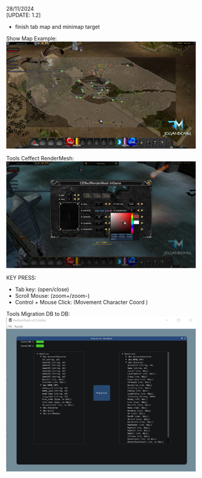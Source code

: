 28/11/2024<br>
[UPDATE: 1.2]
- finish tab map and minimap target

Show Map Example:<br>
![Texto alternativo](assets/1.JPG)



Tools Ceffect RenderMesh:<br>
![Texto alternativo](assets/2.jpg)

KEY PRESS:<br>
- Tab key: (open/close)
- Scroll Mouse: (zoom+/zoom-)
- Control + Mouse Click: (Movement Character Coord )


Tools Migration DB to DB:<br>
![Texto alternativo](assets/3.JPG)